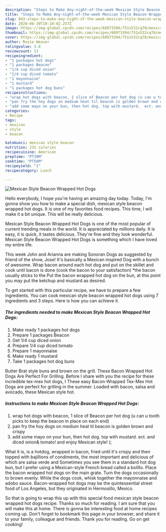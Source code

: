 ```yaml
---
description: "Steps to Make Any-night-of-the-week Mexican Style Beacon Wrapped Hot Dogs"
title: "Steps to Make Any-night-of-the-week Mexican Style Beacon Wrapped Hot Dogs"
slug: 843-steps-to-make-any-night-of-the-week-mexican-style-beacon-wrapped-hot-dogs
date: 2020-06-30T10:10:02.257Z
image: https://img-global.cpcdn.com/recipes/68973394/751x532cq70/mexican-style-beacon-wrapped-hot-dogs-recipe-main-photo.jpg
thumbnail: https://img-global.cpcdn.com/recipes/68973394/751x532cq70/mexican-style-beacon-wrapped-hot-dogs-recipe-main-photo.jpg
cover: https://img-global.cpcdn.com/recipes/68973394/751x532cq70/mexican-style-beacon-wrapped-hot-dogs-recipe-main-photo.jpg
author: Rosie Weaver
ratingvalue: 3.8
reviewcount: 13
recipeingredient:
- "1 packages hot dogs"
- "1 packages Beacon"
- "1/4 cup diced onion"
- "1/4 cup diced tomato"
- "1 mayonnaise"
- "1 mustard"
- "1 packages hot dog buns"
recipeinstructions:
- "wrap hot dogs with beacon, 1 slice of Beacon per hot dog (u can u tooth picks to keep the beacon in place on each end)"
- "pan fry the hoy dogs on medium heat til beacon is golden brown and crispy"
- "add some mayo on your bun, then hot dog. top with mustard.  ect. and diced onion&amp; tomato!  and enjoy Mexican style! (;"
categories:
- Recipe
tags:
- mexican
- style
- beacon

katakunci: mexican style beacon 
nutrition: 231 calories
recipecuisine: American
preptime: "PT39M"
cooktime: "PT56M"
recipeyield: "1"
recipecategory: Lunch

---
```



![Mexican Style Beacon Wrapped Hot Dogs](https://img-global.cpcdn.com/recipes/68973394/751x532cq70/mexican-style-beacon-wrapped-hot-dogs-recipe-main-photo.jpg)

Hello everybody, I hope you're having an amazing day today. Today, I'm gonna show you how to make a special dish, mexican style beacon wrapped hot dogs. It is one of my favorites food recipes. This time, I will make it a bit unique. This will be really delicious.

Mexican Style Beacon Wrapped Hot Dogs is one of the most popular of current trending meals in the world. It is appreciated by millions daily. It is easy, it is quick, it tastes delicious. They're fine and they look wonderful. Mexican Style Beacon Wrapped Hot Dogs is something which I have loved my entire life.

This week John and Arianna are making Sonoran Dogs as suggested by friend of the show, Jose! It&#39;s basically a Mexican inspired Dog with a bunch of awesome. Wrap bacon around each hot dog and put on the skillet and cook until bacon is done (cook the bacon to your satisfaction) *the bacon usually sticks to the Put the bacon wrapped hot dog on the bun, at this point you may put the ketchup and mustard as desired.


To get started with this particular recipe, we have to prepare a few ingredients. You can cook mexican style beacon wrapped hot dogs using 7 ingredients and 3 steps. Here is how you can achieve it.

<!--inarticleads1-->

##### The ingredients needed to make Mexican Style Beacon Wrapped Hot Dogs:

1. Make ready 1 packages hot dogs
1. Prepare 1 packages Beacon
1. Get 1/4 cup diced onion
1. Prepare 1/4 cup diced tomato
1. Prepare 1 mayonnaise
1. Make ready 1 mustard
1. Take 1 packages hot dog buns


Butter Brat style buns and brown on the grill. These Bacon Wrapped Hot Dogs Are Perfect For Grilling. Before I share with you the recipe for these incredible tex-mex hot dogs, I These easy Bacon-Wrapped Tex-Mex Hot Dogs are perfect for grilling in the summer. Loaded with bacon, salsa and avocado, these Mexican style hot. 

<!--inarticleads2-->

##### Instructions to make Mexican Style Beacon Wrapped Hot Dogs:

1. wrap hot dogs with beacon, 1 slice of Beacon per hot dog (u can u tooth picks to keep the beacon in place on each end)
1. pan fry the hoy dogs on medium heat til beacon is golden brown and crispy
1. add some mayo on your bun, then hot dog. top with mustard.  ect. and diced onion&amp; tomato!  and enjoy Mexican style! (;


What it is, is a hotdog, wrapped in bacon, fried until it&#39;s crispy and then topped with bajillions of condiments, the most important and delicious of which are salsa verde and Sometimes you see them in a standard hot dog bun, but I prefer using a Mexican-style French bread called a bolillo. Place the bacon wrapped hot dogs on the main grate. Turn the dogs occasionally to brown evenly. While the dogs cook, whisk together the mayonnaise and adobo sauce. Bacon-wrapped hot dogs may be the quintessential street food of Los Angeles, but they originated in Hermosillo, Mexico. 

So that is going to wrap this up with this special food mexican style beacon wrapped hot dogs recipe. Thanks so much for reading. I am sure that you will make this at home. There is gonna be interesting food at home recipes coming up. Don't forget to bookmark this page in your browser, and share it to your family, colleague and friends. Thank you for reading. Go on get cooking!
